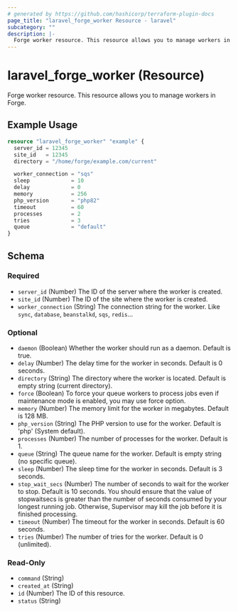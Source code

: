 ```yaml
---
# generated by https://github.com/hashicorp/terraform-plugin-docs
page_title: "laravel_forge_worker Resource - laravel"
subcategory: ""
description: |-
  Forge worker resource. This resource allows you to manage workers in Forge.
---
```


# laravel_forge_worker (Resource)

Forge worker resource. This resource allows you to manage workers in Forge.

## Example Usage

```terraform
resource "laravel_forge_worker" "example" {
  server_id = 12345
  site_id   = 12345
  directory = "/home/forge/example.com/current"

  worker_connection = "sqs"
  sleep             = 10
  delay             = 0
  memory            = 256
  php_version       = "php82"
  timeout           = 60
  processes         = 2
  tries             = 3
  queue             = "default"
}
```

<!-- schema generated by tfplugindocs -->
## Schema

### Required

- `server_id` (Number) The ID of the server where the worker is created.
- `site_id` (Number) The ID of the site where the worker is created.
- `worker_connection` (String) The connection string for the worker. Like `sync`, `database`, `beanstalkd`, `sqs`, `redis`...

### Optional

- `daemon` (Boolean) Whether the worker should run as a daemon. Default is true.
- `delay` (Number) The delay time for the worker in seconds. Default is 0 seconds.
- `directory` (String) The directory where the worker is located. Default is empty string (current directory).
- `force` (Boolean) To force your queue workers to process jobs even if maintenance mode is enabled, you may use force option.
- `memory` (Number) The memory limit for the worker in megabytes. Default is 128 MB.
- `php_version` (String) The PHP version to use for the worker. Default is 'php' (System default).
- `processes` (Number) The number of processes for the worker. Default is 1.
- `queue` (String) The queue name for the worker. Default is empty string (no specific queue).
- `sleep` (Number) The sleep time for the worker in seconds. Default is 3 seconds.
- `stop_wait_secs` (Number) The number of seconds to wait for the worker to stop. Default is 10 seconds. You should ensure that the value of stopwaitsecs is greater than the number of seconds consumed by your longest running job. Otherwise, Supervisor may kill the job before it is finished processing.
- `timeout` (Number) The timeout for the worker in seconds. Default is 60 seconds.
- `tries` (Number) The number of tries for the worker. Default is 0 (unlimited).

### Read-Only

- `command` (String)
- `created_at` (String)
- `id` (Number) The ID of this resource.
- `status` (String)
